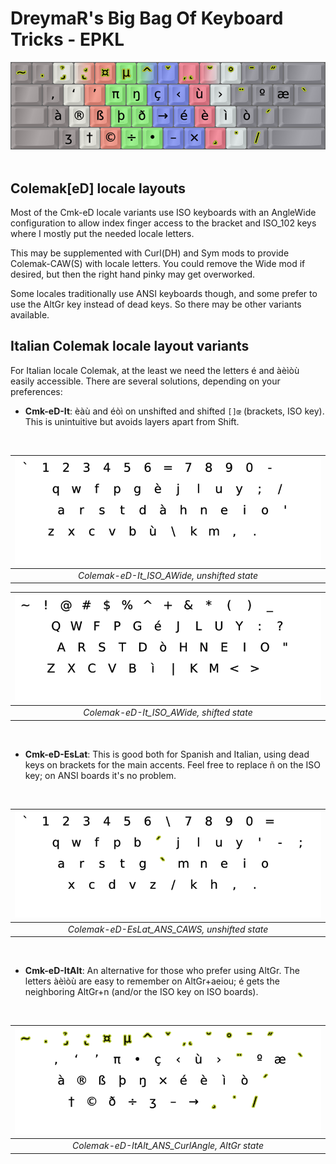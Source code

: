 DreymaR's Big Bag Of Keyboard Tricks - EPKL
===========================================

![EPKL help image for Colemak-eD-ItAlt on an ANSI board, the AltGr state](./Cmk-ItAlt_ANS_s6_EPKL.png)
<br><br>


Colemak[eD] locale layouts
--------------------------
Most of the Cmk-eD locale variants use ISO keyboards with an AngleWide configuration to allow index finger access to the bracket and ISO_102 keys where I mostly put the needed locale letters.
  
This may be supplemented with Curl(DH) and Sym mods to provide Colemak-CAW(S) with locale letters. You could remove the Wide mod if desired, but then the right hand pinky may get overworked.
  
Some locales traditionally use ANSI keyboards though, and some prefer to use the AltGr key instead of dead keys. So there may be other variants available.
<br>

Italian Colemak locale layout variants
--------------------------------------
For Italian locale Colemak, at the least we need the letters é and àèìòù easily accessible. There are several solutions, depending on your preferences:
- **Cmk-eD-It**: èàù and éòì on unshifted and shifted `[]œ` (brackets, ISO key). This is unintuitive but avoids layers apart from Shift.
<br>

|![EPKL help image for Colemak-eD-It AngleWide on an ISO board, unshifted state](./Cmk-eD-It_ISO_AWide/state0.png)|
|   :---:   |
|_Colemak-eD-It_ISO_AWide, unshifted state_|

|![EPKL help image for Colemak-eD-It AngleWide on an ISO board, shifted state](./Cmk-eD-It_ISO_AWide/state1.png)|
|   :---:   |
|_Colemak-eD-It_ISO_AWide, shifted state_|
<br>

- **Cmk-eD-EsLat**: This is good both for Spanish and Italian, using dead keys on brackets for the main accents. Feel free to replace ñ on the ISO key; on ANSI boards it's no problem.
<br>

|![EPKL help image for Colemak-eD-EsLat CurlAngleWideSym on an ANSI board, unshifted state](../Cmk-eD-Es/Cmk-eD-EsLat_ANS_CurlAWideSym/state0.png)|
|   :---:   |
|_Colemak-eD-EsLat_ANS_CAWS, unshifted state_|
<br>

- **Cmk-eD-ItAlt**: An alternative for those who prefer using AltGr. The letters àèìòù are easy to remember on AltGr+aeiou; é gets the neighboring AltGr+n (and/or the ISO key on ISO boards).
<br>

|![EPKL help image for Colemak-eD-ItAlt on an ANSI board, the AltGr state](./Cmk-eD-ItAlt_ANS_CurlAngle/state6.png)|
|   :---:   |
|_Colemak-eD-ItAlt_ANS_CurlAngle, AltGr state_|
